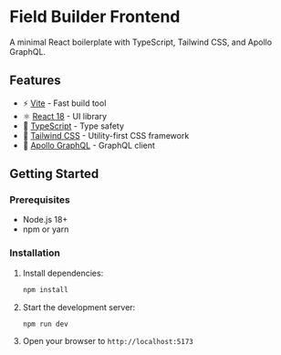 # Field Builder Frontend
A minimal React boilerplate with TypeScript, Tailwind CSS, and Apollo GraphQL.

## Features
- ⚡️ [Vite](https://vitejs.dev/) - Fast build tool
- ⚛️ [React 18](https://reactjs.org/) - UI library
- 🔷 [TypeScript](https://www.typescriptlang.org/) - Type safety
- 🎨 [Tailwind CSS](https://tailwindcss.com/) - Utility-first CSS framework
- 🚀 [Apollo GraphQL](https://www.apollographql.com/) - GraphQL client

## Getting Started

### Prerequisites

- Node.js 18+ 
- npm or yarn

### Installation

1. Install dependencies:
   ```bash
   npm install
   ```

2. Start the development server:
   ```bash
   npm run dev
   ```

3. Open your browser to `http://localhost:5173`
